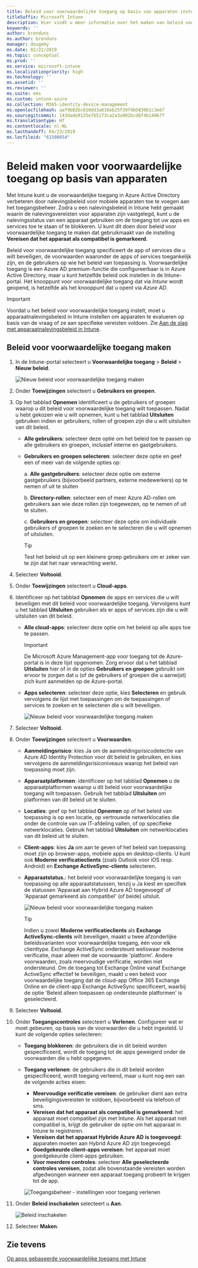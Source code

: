 ```yaml
---
title: Beleid voor voorwaardelijke toegang op basis van apparaten instellen met behulp van Intune
titleSuffix: Microsoft Intune
description: Hier vindt u meer informatie over het maken van beleid voor voorwaardelijke toegang op basis van apparaten met behulp van apparaatnalevingsbeleid van Microsoft Intune en Mobile Application Management (MAM).
keywords: ''
author: brenduns
ms.author: brenduns
manager: dougeby
ms.date: 02/22/2019
ms.topic: conceptual
ms.prod: ''
ms.service: microsoft-intune
ms.localizationpriority: high
ms.technology: ''
ms.assetid: ''
ms.reviewer: ''
ms.suite: ems
ms.custom: intune-azure
ms.collection: M365-identity-device-management
ms.openlocfilehash: aaf9b82bc810dd3a616eb25f39f4b5830b1c3e6f
ms.sourcegitcommit: 143dade9125e7b5173ca2a3a902bcd6f4b14067f
ms.translationtype: HT
ms.contentlocale: nl-NL
ms.lasthandoff: 04/23/2019
ms.locfileid: "61508654"
---
```

# <a name="create-a-device-based-conditional-access-policy"></a>Beleid maken voor voorwaardelijke toegang op basis van apparaten

Met Intune kunt u de voorwaardelijke toegang in Azure Active Directory verbeteren door nalevingsbeleid voor mobiele apparaten toe te voegen aan het toegangsbeheer. Zodra u een nalevingsbeleid in Intune hebt gemaakt waarin de nalevingsvereisten voor apparaten zijn vastgelegd, kunt u de nalevingsstatus van een apparaat gebruiken om de toegang tot uw apps en services toe te staan of te blokkeren. U kunt dit doen door beleid voor voorwaardelijke toegang te maken dat gebruikmaakt van de instelling **Vereisen dat het apparaat als compatibel is gemarkeerd**.  

Beleid voor voorwaardelijke toegang specificeert de app of services die u wilt beveiligen, de voorwaarden waaronder de apps of services toegankelijk zijn, en de gebruikers op wie het beleid van toepassing is. Voorwaardelijke toegang is een Azure AD premium-functie die configureerbaar is in Azure Active Directory, maar u kunt hetzelfde beleid ook instellen in de Intune-portal. Het knooppunt voor voorwaardelijke toegang dat via *Intune* wordt geopend, is hetzelfde als het knooppunt dat u opent via *Azure AD*.  

> [!IMPORTANT]
> Voordat u het beleid voor voorwaardelijke toegang instelt, moet u apparaatnalevingsbeleid in Intune instellen om apparaten te evalueren op basis van de vraag of ze aan specifieke vereisten voldoen. Zie [Aan de slag met apparaatnalevingsbeleid in Intune](device-compliance-get-started.md).

## <a name="create-conditional-access-policy"></a>Beleid voor voorwaardelijke toegang maken

1.  In de Intune-portal selecteert u **Voorwaardelijke toegang** > **Beleid** > **Nieuw beleid**.
   
    ![Nieuw beleid voor voorwaardelijke toegang maken](media/create-conditional-access-intune/create-ca.png)
 
2.  Onder **Toewijzingen** selecteert u **Gebruikers en groepen**. 
3.  Op het tabblad **Opnemen** identificeert u de gebruikers of groepen waarop u dit beleid voor voorwaardelijke toegang wilt toepassen. Nadat u hebt gekozen wie u wilt opnemen, kunt u het tabblad **Uitsluiten** gebruiken indien er gebruikers, rollen of groepen zijn die u wilt uitsluiten van dit beleid.  
    - **Alle gebruikers**: selecteer deze optie om het beleid toe te passen op alle gebruikers en groepen, inclusief interne en gastgebruikers.
  
    - **Gebruikers en groepen selecteren**: selecteer deze optie en geef een of meer van de volgende opties op:
  
      a. **Alle gastgebruikers**: selecteer deze optie om externe gastgebruikers (bijvoorbeeld partners, externe medewerkers) op te nemen of uit te sluiten
       
      b. **Directory-rollen**: selecteer een of meer Azure AD-rollen om gebruikers aan wie deze rollen zijn toegewezen, op te nemen of uit te sluiten.
      
      c. **Gebruikers en groepen**: selecteer deze optie om individuele gebruikers of groepen te zoeken en te selecteren die u wilt opnemen of uitsluiten.
     
       > [!TIP]  
       > Test het beleid uit op een kleinere groep gebruikers om er zeker van te zijn dat het naar verwachting werkt.
4.  Selecteer **Voltooid**.
5.  Onder **Toewijzingen** selecteert u **Cloud-apps**. 
6.  Identificeer op het tabblad **Opnemen** de apps en services die u wilt beveiligen met dit beleid voor voorwaardelijke toegang. Vervolgens kunt u het tabblad **Uitsluiten** gebruiken als er apps of services zijn die u wilt uitsluiten van dit beleid.
    - **Alle cloud-apps**: selecteer deze optie om het beleid op alle apps toe te passen.
      > [!IMPORTANT]  
      > De Microsoft Azure Management-app voor toegang tot de Azure-portal is in deze lijst opgenomen. Zorg ervoor dat u het tabblad **Uitsluiten** hier of in de opties **Gebruikers en groepen** gebruikt om ervoor te zorgen dat u (of de gebruikers of groepen die u aanwijst) zich kunt aanmelden op de Azure-portal. 

    - **Apps selecteren**: selecteer deze optie, kies **Selecteren** en gebruik vervolgens de lijst met toepassingen om de toepassingen of services te zoeken en te selecteren die u wilt beveiligen.
    
      ![Nieuw beleid voor voorwaardelijke toegang maken](media/create-conditional-access-intune/create-ca-select-apps.png)

7.  Selecteer **Voltooid**.
8.  Onder **Toewijzingen** selecteert u **Voorwaarden**.
    - **Aanmeldingsrisico**: kies Ja om de aanmeldingsrisicodetectie van Azure AD Identity Protection voor dit beleid te gebruiken, en kies vervolgens de aanmeldingsrisiconiveaus waarop het beleid van toepassing moet zijn.
    - **Apparaatplatformen**: identificeer op het tabblad **Opnemen** u de apparaatplatformen waarop u dit beleid voor voorwaardelijke toegang wilt toepassen. Gebruik het tabblad **Uitsluiten** om platformen van dit beleid uit te sluiten.
    - **Locaties**: geef op het tabblad **Opnemen** op of het beleid van toepassing is op een locatie, op vertrouwde netwerklocaties die onder de controle van uw IT-afdeling vallen, of op specifieke netwerklocaties. Gebruik het tabblad **Uitsluiten** om netwerklocaties van dit beleid uit te sluiten. 
    - **Client-apps**: kies **Ja** om aan te geven of het beleid van toepassing moet zijn op browser-apps, mobiele apps en desktop-clients. U kunt ook **Moderne verificatieclients** (zoals Outlook voor iOS resp. Android) en **Exchange ActiveSync-clients** selecteren.
    - **Apparaatstatus.**: het beleid voor voorwaardelijke toegang is van toepassing op alle apparaatstatussen, tenzij u Ja kiest en specifiek de statussen 'Apparaat aan Hybrid Azure AD toegevoegd' of 'Apparaat gemarkeerd als compatibel' (of beide) uitsluit.
    
      ![Nieuw beleid voor voorwaardelijke toegang maken](media/create-conditional-access-intune/create-ca-device-platforms.png)

      > [!TIP]  
      > Indien u zowel **Moderne verificatieclients** als **Exchange ActiveSync-clients** wilt beveiligen, maakt u twee afzonderlijke beleidsvarianten voor voorwaardelijke toegang, één voor elk clienttype. Exchange ActiveSync ondersteunt weliswaar moderne verificatie, maar alleen met de voorwaarde 'platform'. Andere voorwaarden, zoals meervoudige verificatie, worden niet ondersteund. Om de toegang tot Exchange Online vanaf Exchange ActiveSync effectief te beveiligen, maakt u een beleid voor voorwaardelijke toegang dat de cloud-app Office 365 Exchange Online en de client-app Exchange ActiveSync specificeert, waarbij de optie 'Beleid alleen toepassen op ondersteunde platformen' is geselecteerd.

9.  Selecteer **Voltooid**.
10. Onder **Toegangscontroles** selecteert u **Verlenen**. Configureer wat er moet gebeuren, op basis van de voorwaarden die u hebt ingesteld.  U kunt de volgende opties selecteren:
    - **Toegang blokkeren**: de gebruikers die in dit beleid worden gespecificeerd, wordt de toegang tot de apps geweigerd onder de voorwaarden die u hebt opgegeven.
    - **Toegang verlenen**: de gebruikers die in dit beleid worden gespecificeerd, wordt toegang verleend, maar u kunt nog een van de volgende acties eisen:
      - **Meervoudige verificatie vereisen**: de gebruiker dient aan extra beveiligingsvereisten te voldoen, bijvoorbeeld via telefoon of sms.
      - **Vereisen dat het apparaat als compatibel is gemarkeerd**: het apparaat moet compatibel zijn met Intune. Als het apparaat niet compatibel is, krijgt de gebruiker de optie om het apparaat in Intune te registreren. 
      - **Vereisen dat het apparaat Hybride Azure AD is toegevoegd**: apparaten moeten aan Hybrid Azure AD zijn toegevoegd.
      - **Goedgekeurde client-apps vereisen**: het apparaat moet goedgekeurde client-apps gebruiken. 
      - **Voor meerdere controles**: selecteer **Alle geselecteerde controles vereisen**, zodat alle bovenstaande vereisten worden afgedwongen wanneer een apparaat toegang probeert te krijgen tot de app.
    
      ![Toegangsbeheer - instellingen voor toegang verlenen](media/create-conditional-access-intune/create-ca-grant-access-settings.png)
 
11. Onder **Beleid inschakelen** selecteert u **Aan**.
     
     ![Beleid inschakelen](media/create-conditional-access-intune/enable-policy.png)

12. Selecteer **Maken**.

## <a name="see-also"></a>Zie tevens
[Op apps gebaseerde voorwaardelijke toegang met Intune](app-based-conditional-access-intune.md)
